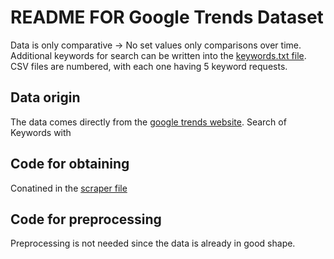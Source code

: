 # README FOR Google Trends Dataset
Data is only comparative -> No set values only comparisons over time.
Additional keywords for search can be written into the [keywords.txt file](../../src/data_collection/Google_Trends_Scraper/keywords.txt).
CSV files are numbered, with each one having 5 keyword requests.
## Data origin
The data comes directly from the [google trends website](https://trends.google.com/trends/?geo=US).
Search of Keywords with 
## Code for obtaining
Conatined in the [scraper file](../../src/data_collection/Google_Trends_Scraper/Scrapper.py)
## Code for preprocessing
Preprocessing is not needed since the data is already in good shape.

